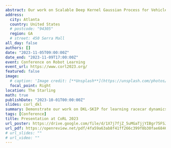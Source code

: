 ```yaml
---
abstract: Our work on Scalable Deep Kernel Gaussian Process for Vehicle Dynamics in Autonomous Racing has been presented at CoRL 2023. The Conference on Robot Learning (CoRL) is an annual international conference focusing on the intersection of robotics and machine learning. 
address:
  city: Atlanta
  country: United States
  # postcode: "94305"
  region: GA
  # street: 450 Serra Mall
all_day: false
authors: []
date: "2023-11-05T09:00:00Z"
date_end: "2023-11-09T17:00:00Z"
event: Conference on Robot Learning
event_url: https://www.corl2023.org/
featured: false
image:
  # caption: 'Image credit: [**Unsplash**](https://unsplash.com/photos/bzdhc5b3Bxs)'
  focal_point: Right
location: The Starling
math: true
publishDate: "2023-10-01T00:00:00Z"
slides: corl_dkl
summary: Demonstrate our work on DKL-SKIP for learning racecar dynamics at Conference on Robot Learning.
tags: [Conference]
title: Presentation at CoRL 2023
url_poster: https://drive.google.com/file/d/1X7j7fjZ_5uMGaTjjYIBgr75FSJEmYaB0/view?usp=sharing
url_pdf: https://openreview.net/pdf/4fa59a63ab8f41ff266c399f8b30fae68463a33e.pdf
# url_slides: ""
# url_video: ""
---
```


<!-- {{% callout note %}}
Click on the **Slides** button above to view the built-in slides feature.
{{% /callout %}}

Slides can be added in a few ways:

- **Create** slides using Wowchmey's [*Slides*](https://wowchemy.com/docs/managing-content/#create-slides) feature and link using `slides` parameter in the front matter of the talk file
- **Upload** an existing slide deck to `static/` and link using `url_slides` parameter in the front matter of the talk file
- **Embed** your slides (e.g. Google Slides) or presentation video on this page using [shortcodes](https://wowchemy.com/docs/writing-markdown-latex/).

Further talk details can easily be added to this page using *Markdown* and $\rm \LaTeX$ math code. -->
